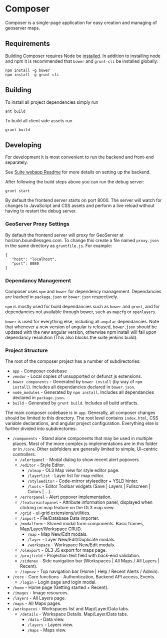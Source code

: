# Composer

Composer is a single-page application for easy creation and managing of geoserver maps.

## Requirements

Building Composer requires Node be [installed](http://nodejs.org/). In addition to installing node and npm it is recommended that `bower` and `grunt-cli` be installed globally:

    npm install -g bower
    npm install -g grunt-cli

## Building

To install all project dependencies simply run

    ant build

To build all client side assets run

    grunt build

## Developing

For development it is most convenient to run the backend and front-end
separately.

See [Suite webapp Readme](https://github.com/boundlessgeo/suite/tree/master/geoserver/webapp#developing) for more details on setting up the backend.

After following the build steps above you can run the debug server:

    grunt start

By default the frontend server starts on port 8000. The server will watch for changes to JavaScript and CSS assets and perform a live reload without having to restart the debug server.

### GeoServer Proxy Settings

By default the frontend server will proxy for GeoServer at horizon.boundlessgeo.com. To change this create a file named `proxy.json` in the same directory as `gruntfile.js`. For example:

    {
       "host": "localhost",
       "port": 8080
    }

### Dependancy Management

Composer uses `npm` and `bower` for dependency management. Dependancies are tracked in `package.json` or `bower.json` respectively. 

`npm` is mostly used for build dependancies such as `bower` and `grunt`, and for dependancies not available through bower, such as `mapcfg` or `openlayers`.

`bower` is used for everything else, including all `angular` dependancies. Note that whenever a new version of angular is released, `bower.json` should be updated with the new angular version, otherwise npm install will fail upon dependancy resolution (This also blocks the suite jenkins build).

### Project Structure

The root of the composer project has a number of subdirectories:

* `app` - Composer codebase
* `vendor` - Local copies of unsupported or defunct js extensions.
* `bower_components` - Generated by `bower install` (by way of `npm install`). Includes all dependancies declared in `bower.json`.
* `node_modules` - Generated by `npm install`. Includes all dependancies declared in `package.json`.
* `build` - Generated by `grunt build`. Includes all build artifacts.

The main composer codebase is in `app`. Generally, all composer changes should be limited to this directory. The root level contains `index.html`, CSS variable declarations, and angular project configuration. Everything else is further divided into subdirectories:

* `/components` - Stand alone components that may be used in multiple places. Most of the more complex js implementations are in this folder or in `/core`. Other subfolders are generally limited to simple, UI-centric controllers.
  * `/alertpanel` - Modal dialog to show recent alert popovers
  * `/editor` - Style Editor.
    * `/olmap` - OL3 Map view for style editor page.
    * `/layerlist` - Layer list for map editor.
    * `/styleeditor` - Code-mirror styleeditor + YSLD hinter.
    * `/tools` - Editor Toolbar widgets (Save | Layers | Fullscreen | Colors | ...).
  * `/errorpanel` - Alert popover implementation.
  * `/featureinfopanel` - Attribute information panel, displayed when clicking on map feature on the OL3 map view.
  * `/grid` - ui-grid extensions/utilities.
  * `/import` - File/Database Data importer.
  * `/modalform` - Shared modal form components. Basic frames, Map/Layer/Workspace CRUD.
    * `/map` - Map New/Edit modals.
    * `/layer` - Layer New/Edit/Duplicate modals.
    * `/workspace` - Workspace New/Edit modals.
  * `/olexport` - OL3 JS export for maps page.
  * `/projfield` - Projection text field with back-end validation.
  * `/sidenav` - Side navigation bar (Workspaces | All Maps / All Layers | Recent).
  * `/topnav` - Top navigation bar (Home | Help / Recent Alerts / Admin).
* `/core` - Core functions - Authentication, Backend API access, Events.
  * `/login` - Login page and login modal.
* `/home` - Home page (Getting started + Recent).
* `/images` - Image resources.
* `/layers` - All Layers page.
* `/maps` - All Maps pages.
* `/workspaces` - Workspaces list and Map/Layer/Data tabs.
  * `/details` - Workspace Details. Map/Layer/Data tabs.
    * `/data` - Data view.
    * `/layers` - Layers view.
    * `/maps` - Maps view.
